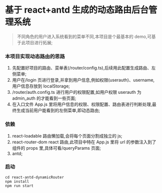 # 基于 react+antd 生成的动态路由后台管理系统

> 不同角色的用户进入系统看到的菜单不同,本项目是个最基本的 demo,可基于此项目进行拓展;

### 本项目实现动态路由的思路

1. 先配置好项目的路由、菜单表(/router/config.ts),后续用此配置生成路由、左侧菜单;
2. 用户在/login 页进行登录,并拿到用户信息,例如权限(userauth)、username,用户信息存放到 localStorage;
3. /router/auth.config.ts 进行用户的权限配置,如用户权限 userauth 为 admin_auth 的才能看到一些页面;
4. 在入口文件 App.js 里将用户信息的权限、权限配置、路由表进行判断处理,最终生成当前用户能看到的左侧菜单,即动态路由;

### 依赖

1. react-loadable 路由懒加载,会将每个页面分割成独立的 js;
2. react-router-dom react 路由,此项目中特在 App.js 里将 url 的参数注入到了组件的 props 里,具体可看/queryParams 页面;
3. antd;

### 启动

    cd react-antd-dynamicRouter
    npm install
    npm run start
